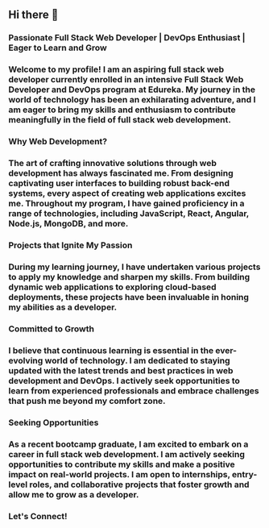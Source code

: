 ## Hi there 👋

### Passionate Full Stack Web Developer | DevOps Enthusiast | Eager to Learn and Grow

### Welcome to my profile! I am an aspiring full stack web developer currently enrolled in an intensive Full Stack Web Developer and DevOps program at Edureka. My journey in the world of technology has been an exhilarating adventure, and I am eager to bring my skills and enthusiasm to contribute meaningfully in the field of full stack web development.

### Why Web Development?

### The art of crafting innovative solutions through web development has always fascinated me. From designing captivating user interfaces to building robust back-end systems, every aspect of creating web applications excites me. Throughout my program, I have gained proficiency in a range of technologies, including JavaScript, React, Angular, Node.js, MongoDB, and more.

### Projects that Ignite My Passion

### During my learning journey, I have undertaken various projects to apply my knowledge and sharpen my skills. From building dynamic web applications to exploring cloud-based deployments, these projects have been invaluable in honing my abilities as a developer.

### Committed to Growth

### I believe that continuous learning is essential in the ever-evolving world of technology. I am dedicated to staying updated with the latest trends and best practices in web development and DevOps. I actively seek opportunities to learn from experienced professionals and embrace challenges that push me beyond my comfort zone.

### Seeking Opportunities

### As a recent bootcamp graduate, I am excited to embark on a career in full stack web development. I am actively seeking opportunities to contribute my skills and make a positive impact on real-world projects. I am open to internships, entry-level roles, and collaborative projects that foster growth and allow me to grow as a developer.

### Let's Connect!

<!--
**souvik88/souvik88** is a ✨ _special_ ✨ repository because its `README.md` (this file) appears on your GitHub profile.

Here are some ideas to get you started:

- 🔭 I’m currently working on ...
- 🌱 I’m currently learning ...
- 👯 I’m looking to collaborate on ...
- 🤔 I’m looking for help with ...
- 💬 Ask me about ...
- 📫 How to reach me: ...
- 😄 Pronouns: ...
- ⚡ Fun fact: ...
-->
